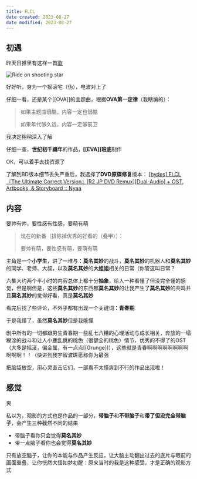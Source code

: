 ```yaml
---
title: FLCL
date created: 2023-08-27
date modified: 2023-08-27
---
```


## 初遇

昨天日推里有这样一首[歌](https://music.163.com/song?id=26093351)

![Ride on shooting star](https://vercel-proxy.norah1to.com/proxy/raw.githubusercontent.com/NoraH1to/cdn/master/img/20230827143137.png)

好好听，身为一个摇滚宅（伪），电波对上了

仔细一看，还是某个[[OVA]]的主题曲，根据**OVA第一定律**（我瞎编的）：

> 如果主题曲很酷，内容一定也很酷
> 
> 如果年代够久远，内容一定够前卫

我决定稍稍深入了解

仔细一查，**世纪初千禧年**的作品，**[[EVA]]班底**制作

OK，可以着手去找资源了

了解到BD版本细节丢失严重后，我选择了**DVD原碟修复**版本： [[hydes] FLCL『The Ultimate Correct Version』[R2 JP DVD Remux][Dual-Audio] + OST, Artbooks, & Storyboard :: Nyaa](https://nyaa.si/view/1328814)

## 内容

要帅有帅，要性感有性感，要萌有萌

> 现在的新番（排除掉优秀的好看的（叠甲））：
> 
> 要帅有萌，要性感有萌，要萌有萌

主角是一个**小学生**，讲了一堆与：**莫名其妙**的战斗，**莫名其妙**的机器人和**莫名其妙**的同学、老师、大叔，以及**莫名其妙**的**大姐姐**相关的日常（你管这叫日常？

六集大约两个半小时的内容总体上都十分**抽象**，给人一种看懂了但没完全懂的感觉，但是啊但是，这些**莫名其妙**的东西都**莫名其妙**的让我产生了**莫名其妙**的共鸣并且**莫名其妙**的觉得好看，真是**莫名其妙**

看完后找了些评论，不外乎都有出现一个关键词：**青春期**

于是我懂了，虽然**莫名其妙**但是我能懂

剧中所有的一切都跟男生青春期一些乱七八糟的心理活动与成长相关，奔放的一塌糊涂的战斗和让人小鹿乱跳的桃色（很健全的桃色）情节，优秀的不得了的OST（大多是摇滚，偏金属，有一点点[[Grunge]]），这些就是青春啊啊啊啊啊啊啊啊啊啊啊！！（快进到我宇智波斑愿称你为最强

把脑袋放空，用心灵直击它们，一部看不太懂爽到不行的作品出现啦！
## 感觉

爽

私以为，观影的方式也是作品的一部分，**带脑子**和**不带脑子**和**带了但没完全带脑子**，会产生三种截然不同的结果

- 带脑子看你只会觉得**莫名其妙**
- 带一点脑子看你也会觉得**莫名其妙**

只有放空脑子，让你的本能与作品产生反应，让大脑主动翻出过去的底片与眼前的画面重叠，让你恍然大悟如梦初醒：原来当时的我是这种感受，才是正确的观影方式